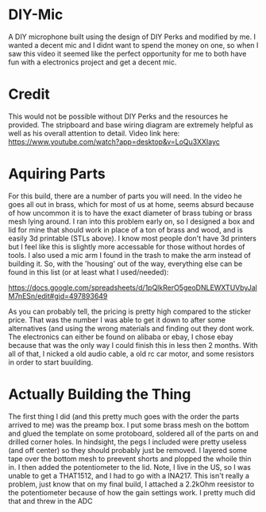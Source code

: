 # DIY-Mic
A DIY microphone built using the design of DIY Perks and modified by me. I wanted a decent mic and I didnt want to spend the money on one, so when I saw this video it seemed like the perfect opportunity for me to both have fun with a electronics project and get a decent mic.

# Credit
This would not be possible without DIY Perks and the resources he provided. The stripboard and base wiring diagram are extremely helpful as well as his overall attention to detail. Video link here: https://www.youtube.com/watch?app=desktop&v=LoQu3XXIayc

# Aquiring Parts
For this build, there are a number of parts you will need. In the video he goes all out in brass, which for most of us at home, seems absurd because of how uncommon it is to have the exact diameter of brass tubing or brass mesh lying around. I ran into this problem early on, so I designed a box and lid for mine that should work in place of a ton of brass and wood, and is easily 3d printable (STLs above). I know most people don't have 3d printers but I feel like this is slightly more accessable for those without hordes of tools. I also used a mic arm I found in the trash to make the arm instead of building it. So, with the 'housing' out of the way, everything else can be found in this list (or at least what I used/needed):

https://docs.google.com/spreadsheets/d/1pQlkRerO5geoDNLEWXTUVbyJalM7nESn/edit#gid=497893649

As you can probably tell, the pricing is pretty high compared to the sticker price. That was the number I was able to get it down to after some alternatives (and using the wrong materials and finding out they dont work. The electronics can either be found on alibaba or ebay, I chose ebay because that was the only way I could finish this in less then 2 months. With all of that, I nicked a old audio cable, a old rc car motor, and some resistors in order to start buuilding.

# Actually Building the Thing
The first thing I did (and this pretty much goes with the order the parts arrived to me) was the preamp box. I put some brass mesh on the bottom and glued the template on some protoboard, soldered all of the parts on and drilled corner holes. In hindsight, the pegs I included were pretty useless (and off center) so they should probably just be removed. I layered some tape over the bottom mesh to preevent shorts and plopped the whoile thin in. I then added the potentiometer to the lid. Note, I live in the US, so I was unable to get a THAT1512, and I had to go with a INA217. This isn't really a problem, just know that on my final build, I attached a 2.2kOhm reesistor to the potentiometer because of how the gain settings work. I pretty much did that and threw in the ADC 
